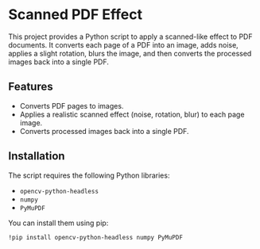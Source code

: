 # Scanned PDF Effect

This project provides a Python script to apply a scanned-like effect to PDF documents. It converts each page of a PDF into an image, adds noise, applies a slight rotation, blurs the image, and then converts the processed images back into a single PDF.

## Features

- Converts PDF pages to images.
- Applies a realistic scanned effect (noise, rotation, blur) to each page image.
- Converts processed images back into a single PDF.

## Installation

The script requires the following Python libraries:

- `opencv-python-headless`
- `numpy`
- `PyMuPDF`

You can install them using pip:

```bash
!pip install opencv-python-headless numpy PyMuPDF
